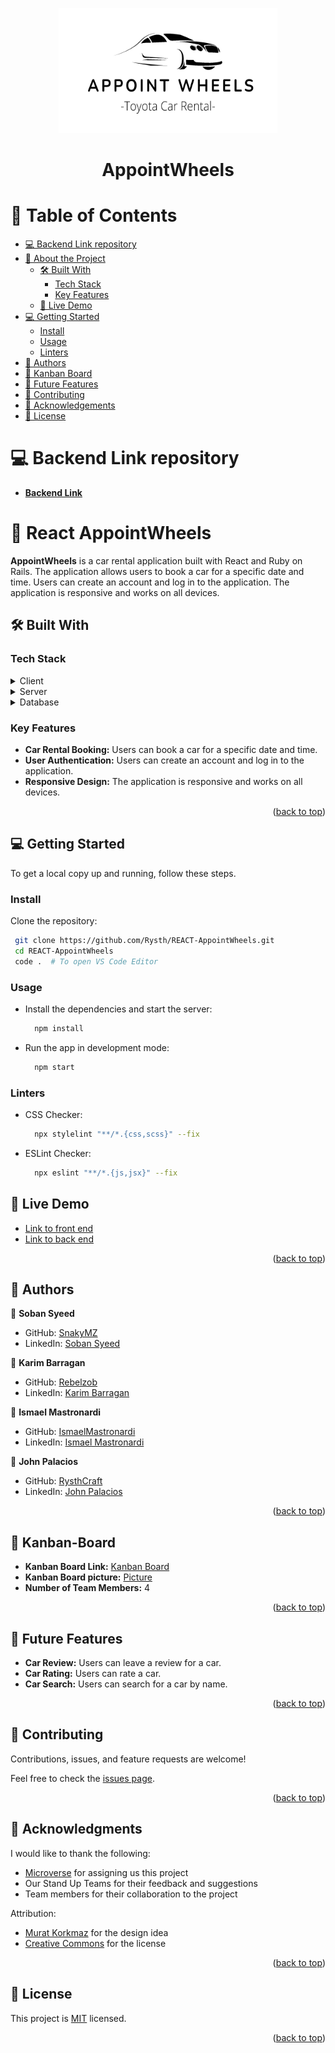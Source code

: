 <a name="readme-top"></a>

<!-- PROJECT LOGO -->

<div align="center">
  <a href="/src/assets/icons/AppointWheels.png">
    <img src="/src/assets/icons/AppointWheels.png" alt="Logo" width="350" height="200">
  </a>
  <h1 align="center">AppointWheels</h1>
</div>


<!-- TABLE OF CONTENTS -->

# 📗 Table of Contents

- [💻 Backend Link repository](#backend-link)
- [📖 About the Project](#about-project)
  - [🛠 Built With](#built-with)
    - [Tech Stack](#tech-stack)
    - [Key Features](#key-features)
  - [🚀 Live Demo](#live-demo)
- [💻 Getting Started](#getting-started)
  - [Install](#install)
  - [Usage](#usage)
  - [Linters](#linters)
- [👥 Authors](#authors)
- [📖 Kanban Board](#kanban-board)
- [🔭 Future Features](#future-features)
- [🤝 Contributing](#contributing)
- [🙏 Acknowledgements](#acknowledgements)
- [📝 License](#license)

<!-- BACKEND LINK -->

# 💻 Backend Link repository <a name="backend-link"></a>

- [**Backend Link**](https://github.com/Rysth/RAILS-AppointWheels)

<!-- PROJECT DESCRIPTION -->

# 📖 React AppointWheels <a name="about-project"></a>

**AppointWheels** is a car rental application built with React and Ruby on Rails. The application allows users to book a car for a specific date and time. Users can create an account and log in to the application. The application is responsive and works on all devices.

## 🛠 Built With <a name="built-with"></a>

### Tech Stack <a name="tech-stack"></a>

<details>
  <summary>Client</summary>
  <ul>
    <li><a href="https://react.dev/">React</a></li>
    <li><a href="https://www.tailwindcss.com/">TailwindCSS</a></li>
  </ul>
</details>

<details>
  <summary>Server</summary>
  <ul>
    <li><a href="https://rubyonrails.org/">Ruby on Rails</a></li>
  </ul>
</details>

<details>
<summary>Database</summary>
  <ul>
    <li><a href="https://www.postgresql.org/">PostgreSQL</a></li>
  </ul>
</details>

<!-- Features -->

### Key Features <a name="key-features"></a>

- **Car Rental Booking:** Users can book a car for a specific date and time.
- **User Authentication:** Users can create an account and log in to the application.
- **Responsive Design:** The application is responsive and works on all devices.

<p align="right">(<a href="#readme-top">back to top</a>)</p>

<!-- GETTING STARTED -->

## 💻 Getting Started <a name="getting-started"></a>

To get a local copy up and running, follow these steps.

### Install <a name="install"></a>

Clone the repository:

```bash
 git clone https://github.com/Rysth/REACT-AppointWheels.git
 cd REACT-AppointWheels
 code .  # To open VS Code Editor
```

### Usage <a name="usage"></a>

- Install the dependencies and start the server:

  ```bash
    npm install
  ```	

- Run the app in development mode:

  ```bash
    npm start
  ```


### Linters <a name="linters"></a>

- CSS Checker:

  ```bash
    npx stylelint "**/*.{css,scss}" --fix
  ```

- ESLint Checker:

  ```bash
    npx eslint "**/*.{js,jsx}" --fix
  ```

<!-- LIVE DEMO -->

## 🚀 Live Demo <a name="live-demo"></a>
- [Link to front end](https://appointwheels.onrender.com/)
- [Link to back end](https://rails-appointmentwheels.onrender.com/api-docs/index.html)

<p align="right">(<a href="#readme-top">back to top</a>)</p>

<!-- AUTHORS -->

## 👥 Authors <a name="authors"></a>

👤 **Soban Syeed**

- GitHub: [SnakyMZ](https://github.com/SnakyMz)
- LinkedIn: [Soban Syeed](https://www.linkedin.com/in/soban-syeed/)

👤 **Karim Barragan**

- GitHub: [Rebelzob](https://github.com/Rebelzob)
- LinkedIn: [Karim Barragan](https://www.linkedin.com/in/karim-barragan/)

👤 **Ismael Mastronardi**

- GitHub: [IsmaelMastronardi](https://github.com/IsmaelMastronardi)
- LinkedIn: [Ismael Mastronardi](https://www.linkedin.com/in/ismael-mastronardi-361873271/)

👤 **John Palacios**

- GitHub: [RysthCraft](https://github.com/Rysth)
- LinkedIn: [John Palacios](https://www.linkedin.com/in/john-palacios-rysthcraft)

<p align="right">(<a href="#readme-top">back to top</a>)</p>

<!-- KANBAN BOARD -->

## 📖 Kanban-Board <a name="kanban-board"></a>

- **Kanban Board Link:** [Kanban Board](https://github.com/users/Rysth/projects/2)
- **Kanban Board picture:** [Picture](./src/assets/images/kanban.png)
- **Number of Team Members:** 4

<p align="right">(<a href="#readme-top">back to top</a>)</p>

<!-- FUTURE FEATURES -->

## 🔭 Future Features <a name="future-features"></a>

- **Car Review:** Users can leave a review for a car.
- **Car Rating:** Users can rate a car.
- **Car Search:** Users can search for a car by name.

<p align="right">(<a href="#readme-top">back to top</a>)</p>

<!-- CONTRIBUTING -->

## 🤝 Contributing <a name="contributing"></a>

Contributions, issues, and feature requests are welcome!

Feel free to check the [issues page](../../issues/).

<p align="right">(<a href="#readme-top">back to top</a>)</p>

<!-- ACKNOWLEDGEMENTS -->

## 🙏 Acknowledgments <a name="acknowledgements"></a>

I would like to thank the following:

- [Microverse](https://www.microverse.org/) for assigning us this project
- Our Stand Up Teams for their feedback and suggestions
- Team members for their collaboration to the project

Attribution:

- [Murat Korkmaz](https://www.behance.net/gallery/26425031/Vespa-Responsive-Redesign) for the design idea
- [Creative Commons](https://creativecommons.org/licenses/by-nc/4.0/) for the license

<p align="right">(<a href="#readme-top">back to top</a>)</p>

<!-- LICENSE -->

## 📝 License <a name="license"></a>

This project is [MIT](./LICENSE.md) licensed.

<p align="right">(<a href="#readme-top">back to top</a>)</p>
